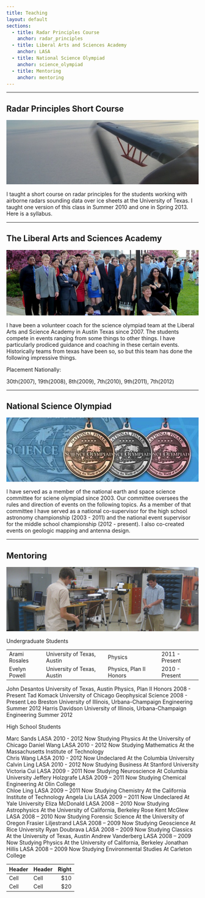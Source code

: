 ```yaml
---
title: Teaching
layout: default
sections: 
  - title: Radar Principles Course
    anchor: radar_principles
  - title: Liberal Arts and Sciences Academy
    anchor: LASA
  - title: National Science Olympiad
    anchor: science_olympiad
  - title: Mentoring
    anchor: mentoring
---
```


---

<a name="radar_principles"> </a>

## Radar Principles Short Course 
![Alt text](/images/antenna.jpg)

I taught a short course on radar principles for the students working with airborne radars sounding data over ice sheets at the University of Texas.  I taught one version of this class in Summer 2010 and one in Spring 2013.  Here is a syllabus.

---

<a name="LASA"></a>

## The Liberal Arts and Sciences Academy 

![Alt text](/images/lasa.jpg)

I have been a volunteer coach for the science olympiad team at the Liberal Arts and Science Academy in Austin Texas since 2007.  The students compete in events ranging from some things to other things.  I have particularly prodiced guidance and coaching in these certain events.  Historically teams from texas have been so, so but this team has done the following impressive things.

Placement Nationally: 

30th(2007), 19th(2008), 8th(2009), 7th(2010), 9th(2011), 7th(2012) 

---

<a name="science_olympiad"></a>

## National Science Olympiad

![Alt text](/images/national_medals.jpg)

I have served as a member of the national earth and space science committee for sciene olympiad since 2003.  Our committee oversees the rules and direction of events on the following topics.  As a member of that committee I have served as a national co-supervisor for the high school astronomy championship (2003 - 2011) and the national event supervisor for the middle school championship (2012 - present). I also co-created events on geologic mapping and antenna design.

---

<a name="mentoring"></a>

## Mentoring 

![Alt text](/images/mentoring.jpg)

Undergraduate Students

| | | | |
| --- | --- | --- | --- |
|Arami Rosales | University of Texas, Austin |Physics |2011 - Present|
|Evelyn Powell | University of Texas, Austin |Physics, Plan II Honors |2010 - Present|

John Desantos University of Texas, Austin Physics, Plan II Honors 2008 - Present
Tad Komack University of Chicago Geophysical Science 2008 - Present 
Leo Breston	University of Illinois, Urbana-Champaign Engineering Summer 2012 
Harris Davidson	University of Illinois, Urbana-Champaign Engineering Summer 2012

High School Students

Marc Sands LASA 2010 - 2012 Now Studying Physics At the University of Chicago
Daniel Wang LASA 2010 - 2012 Now Studying Mathematics At the Massachusetts Institute of Technology	
Chris Wang LASA 2010 - 2012	Now Undeclared At the Columbia University
Calvin Ling LASA 2010 - 2012 Now Studying Business At Stanford University	
Victoria Cui LASA 2009 - 2011 Now Studying Neuroscience At Columbia University
Jeffery Holzgrafe LASA 2009 – 2011 Now Studying Chemical Engineering At Olin College	
Chloe Ling LASA 2009 – 2011	Now Studying Chemistry At the California Institute of Technology
Angela Liu LASA 2009 – 2011	Now Undeclared At Yale University
Eliza McDonald LASA 2008 – 2010	Now Studying Astrophysics At the University of California, Berkeley
Rose Kent McGlew LASA 2008 – 2010 Now Studying Forensic Science At the University of Oregon	
Frasier Liljestrand LASA 2008 – 2009 Now Studying Geoscience At Rice University
Ryan Doubrava LASA 2008 – 2009 Now Studying Classics At the University of Texas, Austin
Andrew Vanderberg LASA 2008 – 2009 Now Studying Physics At the University of California, Berkeley
Jonathan Hillis LASA 2008 – 2009 Now Studying Environmental Studies At Carleton College

| Header | Header | Right  |
| ------ | ------ | -----: |
|  Cell  |  Cell  |   $10  |
|  Cell  |  Cell  |   $20  |
